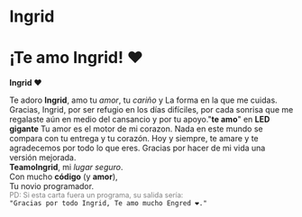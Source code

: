 # Ingrid
<!DOCTYPE html>
<html lang="en">
<head>
    <meta charset="UTF-8">
    <meta name="viewport" content="width=device-width, initial-scale=1.0">
    <link rel="preconnect" href="https://fonts.googleapis.com">
    <link rel="preconnect" href="https://fonts.gstatic.com" crossorigin>
    <link href="https://fonts.googleapis.com/css2?family=Marck+Script&display=swap" rel="stylesheet">
    <link rel="stylesheet" href="style.css">
    <title>Carta para Engred</title>
</head>
<body>
    <h1>¡Te amo Ingrid! ❤️</h1>
    <div class="contenedor">
        <div class="envoltura-sobre">
            <div class="sobre">
                <div class="carta">
                    <div class="contenido">
                        <strong>Ingrid ❤️</strong>
                        <p>
                            Te adoro <strong>Ingrid</strong>, amo tu<em> amor</em>, tu <em>cariño</em> y La forma en la que me cuidas. Gracias, Ingrid, por ser refugio en los días difíciles, por cada sonrisa que me regalaste aún en medio del cansancio y por tu apoyo."<strong>te amo</strong>" en <strong>LED gigante</strong> Tu amor es el motor de mi corazon. Nada en este mundo se compara con tu entrega y tu corazón. Hoy y siempre, te amare y te agradecemos por todo lo que eres. Gracias por hacer de mi vida una versión mejorada. <br> <strong>TeamoIngrid</strong>, mi <em>lugar seguro</em>. <br> Con mucho <strong>código</strong> (y <strong>amor</strong>), <br> Tu novio  programador. <br> <span style="font-size: 0.9em; color: grey;">PD: Si esta carta fuera un programa, su salida sería:</span> <br> <code>"Gracias por todo Ingrid, Te amo mucho Engred ❤️."</code>
                        </p>
                    </div>
                </div>
            </div>
            <div class="corazon"></div>
            <div class="solapa-derecha"></div>
            <div class="solapa-izquierda"></div>
        </div>
    </div>
    <!-- <script src="script_v2.js"></script> -->
     <script src="script_v2.js"></script>
